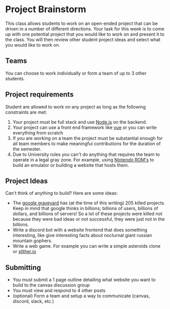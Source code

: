 #  Project Brainstorm

This class allows students to work on an open-ended project that can be driven in a number of
different directions.  Your task for this week is to come up with one potential project that you
would like to work on and present it to the class. You will then review other student project ideas
and select what you would like to work on.

## Teams

You can choose to work individually or form a team of up to 3 other students.

## Project requirements

Student are allowed to work on any project as long as the following constraints are met:

1. Your project must be full stack and use [Node.js](https://nodejs.org/en) on the backend.
2. Your project can use a front end framework like [vue](https://vuejs.org) or you can write
   everything from scratch
3. If you are working on a team the project must be substantial enough for all team members to make
   meaningful contributions for the duration of the semester.
4. Due to University rules you can't do anything that requires the team to operate in a legal gray
  zone. For example, using [Nintendo
  ROM's](https://www.polygon.com/2019/9/11/20860039/nintendo-copyright-trademark-infringement-rom-lawsuit)
  to build an emulator or building a website that hosts them.

## Project Ideas

Can't think of anything to build? Here are some ideas:

- The [google graveyard](https://killedbygoogle.com/) has (at the time of this writing) 205
  killed projects. Keep in mind that google thinks in billions; billions of users,
  billions of dollars, and billions of servers! So a lot of these projects were killed not
  because they were bad ideas or not successful, they were just not in the billions.
- Write a discord bot with a website frontend that does something interesting, like give interesting
  facts about nocturnal giant russian mountain gophers.
- Write a web game. For example you can write a simple asteroids clone or [slither.io](http://slither.io)

## Submitting

- You must submit a 1 page outline detailing what website you want to build to the canvas discussion group
- You must view and respond to 4 other posts
- (optional) Form a team and setup a way to communicate (canvas, discord, slack, etc.)
